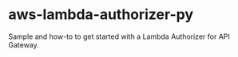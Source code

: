 # aws-lambda-authorizer-py
Sample and how-to to get started with a Lambda Authorizer for API Gateway.
